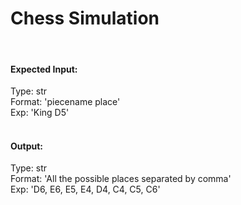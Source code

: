 # Chess Simulation<br>
<br>
<h4>Expected Input:</h4>
Type: str<br>
Format: 'piecename place'<br>
Exp: 'King D5'<br>
<br>
<h4>Output:</h4>
Type: str<br>
Format: 'All the possible places separated by comma'<br>
Exp: 'D6, E6, E5, E4, D4, C4, C5, C6'<br>
